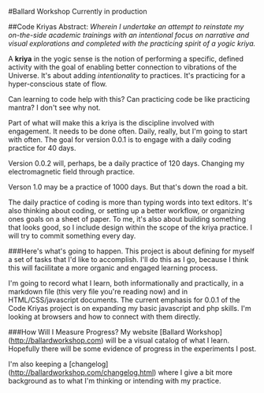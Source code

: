 
#Ballard Workshop
Currently in production

##Code Kriyas
Abstract: _Wherein I undertake an attempt to reinstate my on-the-side academic trainings with an intentional focus on narrative and visual explorations and completed with the practicing spirit of a yogic kriya._

A __kriya__ in the yogic sense is the notion of performing a specific, defined activity with the goal of enabling better connection to vibrations of the Universe. It's about adding *intentionality* to practices. It's practicing for a hyper-conscious state of flow.

Can learning to code help with this? Can practicing code be like practicing mantra? I don't see why not.

Part of what will make this a kriya is the discipline involved with engagement. It needs to be done often. Daily, really, but I'm going to start with often. The goal for version 0.0.1 is to engage with a daily coding practice for 40 days. 

Version 0.0.2 will, perhaps, be a daily practice of 120 days. Changing my electromagnetic field through practice.  

Verson 1.0 may be a practice of 1000 days. But that's down the road a bit.

The daily practice of coding is more than typing words into text editors. It's also thinking about coding, or setting up a better workflow, or organizing ones goals on a sheet of paper. To me, it's also about building something that looks good, so I include design within the scope of the kriya practice. I will try to commit something every day. 


###Here's what's going to happen.
This project is about defining for myself a set of tasks that I'd like to accomplish. I'll do this as I go, because I think this will faciilitate a more organic and engaged learning process. 

I'm going to record what I learn, both informationally and practically, in a markdown file (this very file you're reading now) and in HTML/CSS/javascript documents. The current emphasis for 0.0.1 of the Code Kriyas project is on expanding my basic javascript and php skills. I'm looking at browsers and how to connect with them directly. 

###How Will I Measure Progress?
My website [Ballard Workshop] (http://ballardworkshop.com) will be a visual catalog of what I learn. Hopefully there will be some evidence of progress in the experiments I post. 

I'm also keeping a [changelog] (http://ballardworkshop.com/changelog.html) where I give a bit more background as to what I'm thinking or intending with my practice.